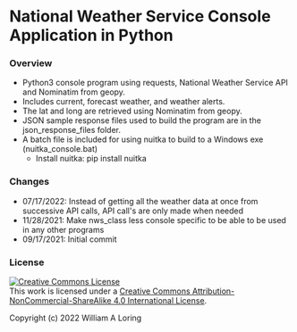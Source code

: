 # National Weather Service Console Application in Python

### Overview
- Python3 console program using requests, National Weather Service API and Nominatim from geopy.
- Includes current, forecast weather, and weather alerts.
- The lat and long are retrieved using Nominatim from geopy.
- JSON sample response files used to build the program are in the json_response_files folder.
- A batch file is included for using nuitka to build to a Windows exe (nuitka_console.bat)
    * Install nuitka: pip install nuitka

### Changes
- 07/17/2022: Instead of getting all the weather data at once from successive API calls, API call's are only made when needed
- 11/28/2021: Make nws_class less console specific to be able to be used in any other programs
- 09/17/2021: Initial commit

### License
<a rel="license" href="http://creativecommons.org/licenses/by-nc-sa/4.0/"><img alt="Creative Commons License" style="border-width:0" src="https://i.creativecommons.org/l/by-nc-sa/4.0/88x31.png" /></a><br />This work is licensed under a <a rel="license" href="http://creativecommons.org/licenses/by-nc-sa/4.0/">Creative Commons Attribution-NonCommercial-ShareAlike 4.0 International License</a>.

Copyright (c) 2022 William A Loring

